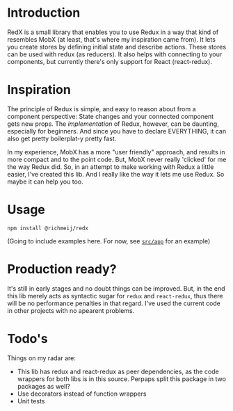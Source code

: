 # Introduction 
RedX is a small library that enables you to use Redux in a way that kind of resembles MobX (at least, that's where my inspiration came from). It lets you create stores by defining initial state and describe actions. These stores can be used with redux (as reducers). It also helps with connecting to your components, but currently there's only support for React (react-redux).

# Inspiration
The principle of Redux is simple, and easy to reason about from a component perspective: State changes and your connected component gets new props. The *implementation* of Redux, however, can be daunting, especially for beginners. And since you have to declare EVERYTHING, it can also get pretty boilerplat-y pretty fast.

In my experience, MobX has a more "user friendly" approach, and results in more compact and to the point code.
But, MobX never really 'clicked' for me the way Redux did. So, in an attempt to make working with Redux a little easier, I've created this lib. And I really like the way it lets me use Redux. So maybe it can help you too.

# Usage

```
npm install @richmeij/redx
```

(Going to include examples here. For now, see [`src/app`](https://github.com/richmeij/redx/tree/master/src/app) for an example)

# Production ready?

It's still in early stages and no doubt things can be improved. But, in the end this lib merely acts as syntactic sugar for `redux` and `react-redux`, thus there will be no performance penalties in that regard.
I've used the current code in other projects with no apearent problems.

# Todo's

Things on my radar are:
* This lib has redux and react-redux as peer dependencies, as the code wrappers for both libs is in this source. Perpaps split this package in two packages as well?
* Use decorators instead of function wrappers
* Unit tests
